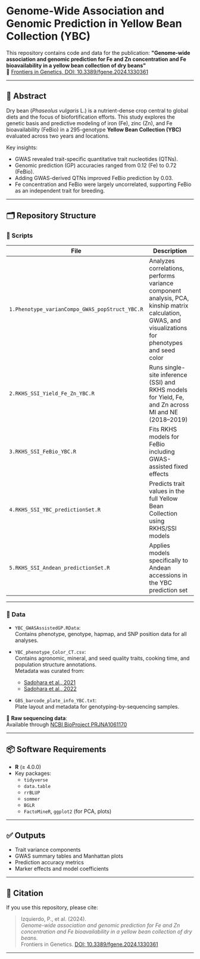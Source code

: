 # Genome-Wide Association and Genomic Prediction in Yellow Bean Collection (YBC)

This repository contains code and data for the publication:
**"Genome-wide association and genomic prediction for Fe and Zn concentration and Fe bioavailability in a yellow bean collection of dry beans"**  
🔗 [Frontiers in Genetics, DOI: 10.3389/fgene.2024.1330361](https://doi.org/10.3389/fgene.2024.1330361)

---

## 🧬 Abstract

Dry bean (*Phaseolus vulgaris* L.) is a nutrient-dense crop central to global diets and the focus of biofortification efforts. This study explores the genetic basis and predictive modeling of iron (Fe), zinc (Zn), and Fe bioavailability (FeBio) in a 295-genotype **Yellow Bean Collection (YBC)** evaluated across two years and locations.

Key insights:
- GWAS revealed trait-specific quantitative trait nucleotides (QTNs).
- Genomic prediction (GP) accuracies ranged from 0.12 (Fe) to 0.72 (FeBio).
- Adding GWAS-derived QTNs improved FeBio prediction by 0.03.
- Fe concentration and FeBio were largely uncorrelated, supporting FeBio as an independent trait for breeding.

---

## 🗂 Repository Structure

### 📁 Scripts

| File | Description |
|------|-------------|
| `1.Phenotype_varianCompo_GWAS_popStruct_YBC.R` | Analyzes correlations, performs variance component analysis, PCA, kinship matrix calculation, GWAS, and visualizations for phenotypes and seed color |
| `2.RKHS_SSI_Yield_Fe_Zn_YBC.R` | Runs single-site inference (SSI) and RKHS models for Yield, Fe, and Zn across MI and NE (2018–2019) |
| `3.RKHS_SSI_FeBio_YBC.R` | Fits RKHS models for FeBio including GWAS-assisted fixed effects |
| `4.RKHS_SSI_YBC_predictionSet.R` | Predicts trait values in the full Yellow Bean Collection using RKHS/SSI models |
| `5.RKHS_SSI_Andean_predictionSet.R` | Applies models specifically to Andean accessions in the YBC prediction set |

---

### 📁 Data

- `YBC_GWASAssistedGP.RData`:  
  Contains phenotype, genotype, hapmap, and SNP position data for all analyses.

- `YBC_phenotype_Color_CT.csv`:  
  Contains agronomic, mineral, and seed quality traits, cooking time, and population structure annotations.  
  Metadata was curated from:
  - [Sadohara et al., 2021](https://doi.org/10.1002/tpg2.20173)
  - [Sadohara et al., 2022](https://doi.org/10.1007/s10722-021-01323-0)

- `GBS_barcode_plate_info_YBC.txt`:  
  Plate layout and metadata for genotyping-by-sequencing samples.

🔗 **Raw sequencing data**:  
Available through [NCBI BioProject PRJNA1061170](https://www.ncbi.nlm.nih.gov/bioproject/1061170)

---

## 📦 Software Requirements

- **R** (≥ 4.0.0)
- Key packages:
  - `tidyverse`
  - `data.table`
  - `rrBLUP`
  - `sommer`
  - `BGLR`
  - `FactoMineR`, `ggplot2` (for PCA, plots)

---

## ✅ Outputs

- Trait variance components
- GWAS summary tables and Manhattan plots
- Prediction accuracy metrics
- Marker effects and model coefficients

---

## 📣 Citation

If you use this repository, please cite:

> Izquierdo, P., et al. (2024).  
> *Genome-wide association and genomic prediction for Fe and Zn concentration and Fe bioavailability in a yellow bean collection of dry beans.*  
> Frontiers in Genetics. [DOI: 10.3389/fgene.2024.1330361](https://doi.org/10.3389/fgene.2024.1330361)

---
